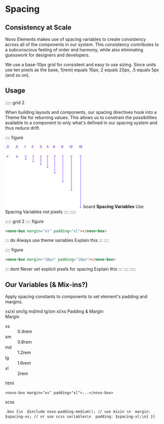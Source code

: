 # Spacing

## Consistency at Scale

Novo Elements makes use of spacing variables to create consistency across all of the components in our system. This consistency contributes to a subconscious feeling of order and harmony, while also eliminating guesswork for designers and developers.

We use a base-10px grid for consistent and easy to use sizing. Since units use ten pixels as the base, 1(rem) equals 10px, 2 equals 20px, .5 equals 5px (and so on).

## Usage

::::: grid 2

<novo-box padding="xl">
  <novo-text>
    When building layouts and components, our spacing directives hook into a Theme file for returning values. This allows us to constrain the possibilities available to a component to only what's defined in our spacing system and thus reduce drift.
  </novo-text>
</novo-box>

:::: figure

<img src="assets/images/SpacingSizeUnits.png" width="250">

<novo-text>
  <novo-icon color="neutral">board</novo-icon>
  <strong>Spacing Variables</strong>
</novo-text>
<novo-text>Use Spacing Variables not pixels</novo-text>
::::
:::::

::::: grid 2
:::: figure

```html
<novo-box margin="xs" padding="xl"></novo-box>
```

::: do Always use theme variables
Explain this
:::
::::

:::: figure

```html
<novo-box margin="10px" padding="10px"></novo-box>
```

::: dont Never set explicit pixels for spacing
Explain this
:::
::::
:::::

## Our Variables (& Mix-ins?)

Apply spacing constants to components to set element's padding and margins.

<typedef-example>
  <typedef-content>
    <novo-flex gap="1rem">
      <novo-box bgc="ocean"><novo-box margin="xs" padding="xl" bgc="grass">xs/xl</novo-box></novo-box>
      <novo-box bgc="ocean"><novo-box margin="sm" padding="lg" bgc="grass">sm/lg</novo-box></novo-box>
      <novo-box bgc="ocean"><novo-box margin="md" padding="md" bgc="grass">md/md</novo-box></novo-box>
      <novo-box bgc="ocean"><novo-box margin="lg" padding="sm" bgc="grass">lg/sm</novo-box></novo-box>
      <novo-box bgc="ocean"><novo-box margin="xl" padding="xs" bgc="grass">xl/xs</novo-box></novo-box>
    </novo-flex>
  </typedef-content>
  <typedef-specs>
    <novo-label txc="grass">Padding & Margin</novo-label><br/>
    <novo-label txc="ocean">Margin</novo-label>
    <dl>
      <dt>xs </dt><dd>0.4rem</dd>
      <dt>sm </dt><dd>0.8rem</dd>
      <dt>md </dt><dd>1.2rem</dd>
      <dt>lg </dt><dd>1.6rem</dd>
      <dt>xl </dt><dd>2rem</dd>
    </dl>
  </typedef-specs>
  <typedef-snippet>
    <novo-label>html</novo-label>
    <pre><code txc="ocean">&lt;novo-box margin="xs" padding="xl"&gt;...&lt;/novo-box&gt;</code><br/></pre>
  </typedef-snippet>
  <typedef-snippet>
    <novo-label>scss</novo-label>
    <pre><code>.box {\n  @include novo-padding-medium(); // use mixin \n  margin: $spacing-xs; // or use scss variables\n  padding: $spacing-xl;\n} }}</code></pre>
  </typedef-snippet>
</typedef-example>
<!-- 
<typedef-example>
  <typedef-content>
    <novo-flex gap="1rem">
      <novo-box bgc="ocean"><novo-box margin="xs" padding="xl" bgc="white">xs</novo-box></novo-box>
      <novo-box bgc="ocean"><novo-box margin="sm" padding="lg" bgc="white">sm</novo-box></novo-box>
      <novo-box bgc="ocean"><novo-box margin="md" padding="md" bgc="white">md</novo-box></novo-box>
      <novo-box bgc="ocean"><novo-box margin="lg" padding="sm" bgc="white">lg</novo-box></novo-box>
      <novo-box bgc="ocean"><novo-box margin="xl" padding="xs" bgc="white">xl</novo-box></novo-box>
    </novo-flex>
  </typedef-content>
  <typedef-specs>
    <novo-label>Margin</novo-label>
    <dl>
      <dt>Font Size       </dt><dd>1.2rem</dd>
      <dt>Line Height     </dt><dd>1.375 (28px)</dd>
      <dt>Font Weight     </dt><dd>300</dd>
      <dt>Max Line Length </dt><dd>550px</dd>
    </dl>
  </typedef-specs>
  <typedef-snippet>
    <code class="tc-positive">&lt;novo-box margin="sm"&gt;...&lt;/novo-box&gt;</code> or <code class="tc-negative">@include novo-margin-medium()</code>
  </typedef-snippet>
</typedef-example> -->
